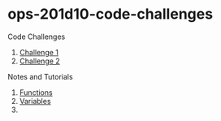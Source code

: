 # ops-201d10-code-challenges
Code Challenges
1. [Challenge 1](Challenges/helloworld.sh)
2. [Challenge 2](Challenges/logins.sh)


Notes and Tutorials
1. [Functions](Notes/functions.sh)
2. [Variables](Notes/variables.sh)
3. 
